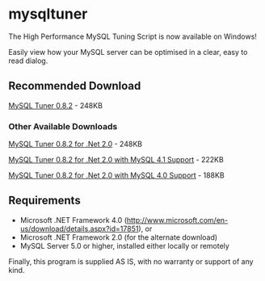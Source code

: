 # mysqltuner

The High Performance MySQL Tuning Script is now available on Windows!

Easily view how your MySQL server can be optimised in a clear, easy to read dialog.

## Recommended Download

[MySQL Tuner 0.8.2](https://github.com/pmachapman/mysqltuner/releases/download/0.8.2/MySQLTuner-0.8.2.zip) - 248KB

### Other Available Downloads

[MySQL Tuner 0.8.2 for .Net 2.0](https://github.com/pmachapman/mysqltuner/releases/download/0.8.2/MySQLTuner-0.8.2-net20.zip) - 248KB

[MySQL Tuner 0.8.2 for .Net 2.0 with MySQL 4.1 Support](https://github.com/pmachapman/mysqltuner/releases/download/0.8.2/MySQLTuner-0.8.2-net20-connector-625.zip) - 222KB

[MySQL Tuner 0.8.2 for .Net 2.0 with MySQL 4.0 Support](https://github.com/pmachapman/mysqltuner/releases/download/0.8.2/MySQLTuner-0.8.2-net20-connector-517.zip) - 188KB

## Requirements
* Microsoft .NET Framework 4.0 (http://www.microsoft.com/en-us/download/details.aspx?id=17851), or
* Microsoft .NET Framework 2.0 (for the alternate download)
* MySQL Server 5.0 or higher, installed either locally or remotely

Finally, this program is supplied AS IS, with no warranty or support of any kind.
